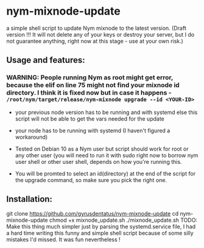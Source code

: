 # nym-mixnode-update

a simple shell script to update Nym mixnode to the latest version. (Draft version !!! It will not delete any of your keys or destroy your server, but I do not guarantee anything, right now at this stage - use at your own risk.)

## Usage and features:
### **WARNING:** People running Nym as root might get error, because the elif on line 75 might not find your mixnode id directory. I think it is fixed now but in case it happens - `/root/nym/target/release/nym-mixnode upgrade --id <YOUR-ID>` 
- your previous node version has to be running and with systemd else this script will not be able to get the vars needed for the update

- your node has to be running with systemd (I haven't figured a workaround)

- Tested on Debian 10 as a Nym user but script should work for root or any other user (you will need to run it with sudo right now to borrow nym user shell or other user shell, depends on how you're running this.

- You will be promted to select an id(directory) at the end of the script for the upgrade command, so make sure you pick the right one.

## Installation:
git clone https://github.com/gyrusdentatus/nym-mixnode-update 
cd nym-mixnode-update
chmod +x mixnode_update.sh
./mixnode_update.sh
TODO: Make this thing much simpler just by parsing the systemd.service file, I had a hard time writing this funny and simple shell script because of some silly mistakes I'd missed. It was fun nevertheless !
